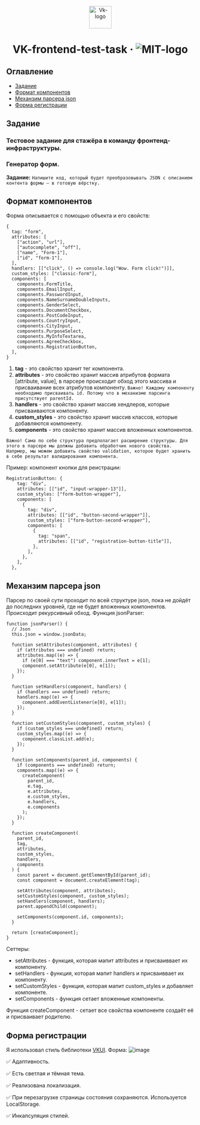 <p align="center">
  <a href="https://vk.com/@vkteam-testovoe-zadanie-frontend-infrastruktura">
    <img alt="Vk-logo" src="https://user-images.githubusercontent.com/44378669/123253109-c1e4b780-d4f5-11eb-9603-6bb600dfcd1b.png" width="60" />
  </a>
</p>
<h1 align="center">
  VK-frontend-test-task &middot;  <img alt="MIT-logo" src="https://img.shields.io/badge/license-MIT-green.svg" /> 
</h1>



## Оглавление

- [Задание](#Задание)
- [Формат компонентов](#Формат-компонентов)
- [Механзим парсера json](#Механзим-парсера-json)
- [Форма регистрации](#Форма-регистрации)

## Задание
<a name="Задание"></a> 
### Тестовое задание для стажёра в команду фронтенд-инфраструктуры.
### Генератор форм. 

**Задание:** ```Напишите код, который будет преобразовывать JSON с описанием контента формы — в готовую вёрстку.```

## Формат компонентов
<a name="Формат-компонентов"></a> 
Форма описывается с помощью объекта и его свойств:
```
{
  tag: "form",
  attributes: [
    ["action", "url"],
    ["autocomplete", "off"],
    ["name", "Form-1"],
    ["id", "form-1"],
  ],
  handlers: [["click", () => console.log("Wow. Form click!")]],
  custom_styles: ["classic-form"],
  components: [
    components.FormTitle,
    components.EmailInput,
    components.PasswordInput,
    components.NameSurnameDoubleInputs,
    components.GenderSelect,
    components.DocumentCheckbox,
    components.PostCodeInput,
    components.CountryInput,
    components.CityInput,
    components.PurposeSelect,
    components.MyInfoTextarea,
    components.AgreeCheckbox,
    components.RegistrationButton,
  ],
}
```
1. **tag** - это свойство хранит тег компонента.
2. **attributes** - это свойство хранит массив атрибутов формата [attribute, value], в парсере происходит обход этого массива и присваивание всех атрибутов компоненту. ```Важно! Каждому компоненту необходимо присваивать id. Потому что в механизме парсинга присутствует parentId.```
3. **handlers** - это свойство хранит массив хендлеров, которые присваиваются компоненту.
4. **custom_styles** - это свойство хранит массив классов, которые добавляются компоненту.
5. **components** - это свойство хранит массив вложенных компонентов.

```Важно! Сама по себе структура предполагает расширение структуры. Для этого в парсере мы должны добавить обработчик нового свойства. Напрмер, мы можем добавить свойство validation, которое будет хранить в себе результат валидирования компонента.```

Пример: компонент кнопки для реистрации:
```
RegistrationButton: {
    tag: "div",
    attributes: [["id", "input-wrapper-13"]],
    custom_styles: ["form-button-wrapper"],
    components: [
      {
        tag: "div",
        attributes: [["id", "button-second-wrapper"]],
        custom_styles: ["form-button-second-wrapper"],
        components: [
          {
            tag: "span",
            attributes: [["id", "registration-button-title"]],
          },
        ],
      },
    ],
  },
```
## Механзим парсера json
<a name="Механзим-парсера-json"><a/>
Парсер по своей сути проходит по всей структуре json, пока не дойдёт до последних уровней, где не будет вложенных компонентов. Происходит рекурсивный обход.
Функция jsonParser:
```
function jsonParser() {
  // Json
  this.json = window.jsonData;

  function setAttributes(component, attributes) {
    if (attributes === undefined) return;
    attributes.map((e) => {
      if (e[0] === "text") component.innerText = e[1];
      component.setAttribute(e[0], e[1]);
    });
  }

  function setHandlers(component, handlers) {
    if (handlers === undefined) return;
    handlers.map((e) => {
      component.addEventListener(e[0], e[1]);
    });
  }

  function setCustomStyles(component, custom_styles) {
    if (custom_styles === undefined) return;
    custom_styles.map((e) => {
      component.classList.add(e);
    });
  }

  function setComponents(parent_id, components) {
    if (components === undefined) return;
    components.map((e) => {
      createComponent(
        parent_id,
        e.tag,
        e.attributes,
        e.custom_styles,
        e.handlers,
        e.components
      );
    });
  }

  function createComponent(
    parent_id,
    tag,
    attributes,
    custom_styles,
    handlers,
    components
  ) {
    const parent = document.getElementById(parent_id);
    const component = document.createElement(tag);

    setAttributes(component, attributes);
    setCustomStyles(component, custom_styles);
    setHandlers(component, handlers);
    parent.appendChild(component);

    setComponents(component.id, components);
  }

  return [createComponent];
}
```
Сеттеры:
* setAttributes - функция, которая мапит attributes и присваиввает их компоненту.
* setHandlers - функция, которая мапит handlers и присваиввает их компоненту.
* setCustomStyles - функция, которая мапит custom_styles и добавляет компоненте.
* setComponents - функция сетает вложенные компоненты.

Функция createComponent - сетает все свойства компоненте создаёт её и присваивает родителю.

## Форма регистрации
<a name="Форма-регистрации"></a> 
Я использовал стиль библиотеки [VKUI](https://vkcom.github.io/VKUI/).
Форма: 
![image](https://user-images.githubusercontent.com/44378669/123283993-902f1900-d514-11eb-9b97-3006ee6aab9d.png)

✅ Адаптивность.
  
✅ Есть светлая и тёмная тема.

✅ Реализована локализация.

✅ При перезагрузке страницы состояния сохраняются. Используется LocalStorage.

✅ Инкапсуляция стилей.